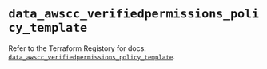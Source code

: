 # `data_awscc_verifiedpermissions_policy_template`

Refer to the Terraform Registory for docs: [`data_awscc_verifiedpermissions_policy_template`](https://registry.terraform.io/providers/hashicorp/awscc/0.70.0/docs/data-sources/verifiedpermissions_policy_template).

